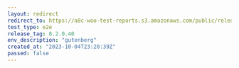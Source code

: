 ```yaml
---
layout: redirect
redirect_to: https://a8c-woo-test-reports.s3.amazonaws.com/public/release/8.2.0.40/gutenberg/e2e/index.html
test_type: e2e
release_tag: 8.2.0.40
env_description: "gutenberg"
created_at: "2023-10-04T23:20:39Z"
passed: false
---
```

